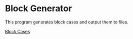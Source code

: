 ﻿# Block Generator

This program generates block cases and output them to files.

[Block Cases](Blocks.md)